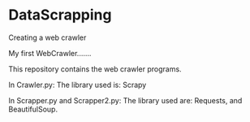 # DataScrapping
Creating a web crawler

My first WebCrawler.......

This repository contains the web crawler programs.

In Crawler.py: 
	The library used is: Scrapy

In Scrapper.py and Scrapper2.py:
	The library used are: Requests, and BeautifulSoup.


